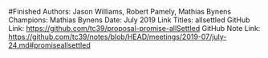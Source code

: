 #Finished
Authors: Jason Williams, Robert Pamely, Mathias Bynens
Champions: Mathias Bynens
Date: July 2019
Link Titles: allsettled
GitHub Link: https://github.com/tc39/proposal-promise-allSettled
GitHub Note Link: https://github.com/tc39/notes/blob/HEAD/meetings/2019-07/july-24.md#promiseallsettled
